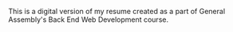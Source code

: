 This is a digital version of my resume created as a part of General Assembly's Back End Web Development course. 
